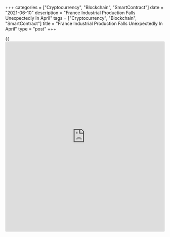 +++
categories = ["Cryptocurrency", "Blockchain", "SmartContract"]
date = "2021-06-10"
description = "France Industrial Production Falls Unexpectedly In April"
tags = ["Cryptocurrency", "Blockchain", "SmartContract"]
title = "France Industrial Production Falls Unexpectedly In April"
type = "post"
+++

{{<iframe id="large-banner" src="https://www.bounty.group/#slide=23.0" width="100%" height="600" scrolling="no" style="border: 0px solid rgb(216, 221, 230); border-radius: 3px;">}}

France industrial output logged an unexpected fall in April, reports
said citing data from the statistical office Insee on Thursday.

Industrial output dropped 0.1 percent in April from March, confounding
expectations for an increase of 0.5 percent.

At the same time, manufacturing output was down 0.3 percent month-on-
month in April.  
  
Purchasing Managers' survey data released by IHS Markit, earlier this
month, showed that the manufacturing sector grew the most since
September 2000 as the easing of the Covid-19 lockdown restrictions
boosted output and new orders.

According to Markit, manufacturing output grew at the sharpest pace
since January 2018.

Manufacturers were optimistic about the outlook as the firms expect
ongoing rebound in activity to continue once the pandemic comes to an
end.

For comments and feedback [contact](https://www.playgroundfx.com/contact/): editorial@rtt[news](https://www.letsplayfx.com/blog/forex-news-website/).com

[Economic News][1]

 **What parts of the world are seeing the best (and worst) economic
performances lately? Click[here][2] to check out our [Econ Scorecard][2]
and find out! See up-to-the-moment [ranking](https://www.playgroundfx.com/blog/crypto-exchange-ranking/)s for the best and worst
performers in [GDP][3], [unemployment rate][4], [inflation][5] and much
more.**

   1. www.rtt[news](https://www.letsplayfx.com/blog/forex-news-website/).com/Content/EconomicNews.aspx
   2. www.rtt[news](https://www.letsplayfx.com/blog/forex-news-website/).com/economic-scorecard/world-rank/industrial-production/highest-performance.aspx
   3. www.rtt[news](https://www.letsplayfx.com/blog/forex-news-website/).com/economic-scorecard/world-rank/GDP/highest-performance.aspx
   4. www.rtt[news](https://www.letsplayfx.com/blog/forex-news-website/).com/economic-scorecard/world-rank/unemployment-rate/lowest-performance.aspx
   5. www.rtt[news](https://www.letsplayfx.com/blog/forex-news-website/).com/economic-scorecard/world-rank/CPI/highest-performance.aspx